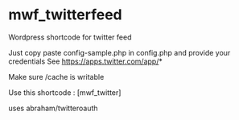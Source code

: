 # mwf_twitterfeed
Wordpress shortcode for twitter feed


Just copy paste config-sample.php in config.php and provide your credentials
See https://apps.twitter.com/app/*

Make sure /cache is writable

Use this shortcode : [mwf_twitter]


uses abraham/twitteroauth

